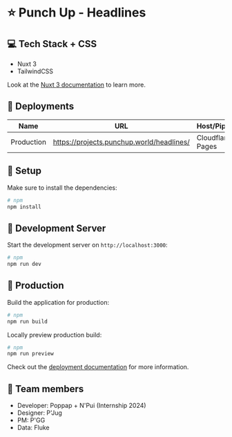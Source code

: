 # ⭐ Punch Up - Headlines

## 💻 Tech Stack + CSS

- Nuxt 3
- TailwindCSS

Look at the [Nuxt 3 documentation](https://nuxt.com/docs/getting-started/introduction) to learn more.

## 🍙 Deployments

| Name       | URL                                       | Host/Pipeline    |
| ---------- | ----------------------------------------- | ---------------- |
| Production | https://projects.punchup.world/headlines/ | Cloudflare Pages |

## 🍟 Setup

Make sure to install the dependencies:

```bash
# npm
npm install
```

## 🍥 Development Server

Start the development server on `http://localhost:3000`:

```bash
# npm
npm run dev
```

## 🍧 Production

Build the application for production:

```bash
# npm
npm run build
```

Locally preview production build:

```bash
# npm
npm run preview
```

Check out the [deployment documentation](https://nuxt.com/docs/getting-started/deployment) for more information.

## 🍪 Team members

- Developer: Poppap + N'Pui (Internship 2024)
- Designer: P'Jug
- PM: P'GG
- Data: Fluke
